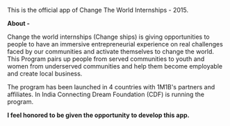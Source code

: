 This is the official app of Change The World Internships - 2015.

<b>About -</b>

Change the world internships (Change ships) is giving opportunities to people to have an immersive entrepreneurial experience on real challenges faced by our communities and activate themselves to change the world. This Program pairs up people from served communities to youth and women from underserved communities and help them become employable and create local business.

The program has been launched in 4 countries with 1M1B's partners and affiliates. In India Connecting Dream Foundation (CDF) is running the program.

<b>I feel honored to be given the opportunity to develop this app.
